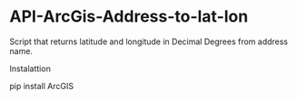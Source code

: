 # API-ArcGis-Address-to-lat-lon

Script that returns latitude and longitude in Decimal Degrees from address name.

Instalattion

pip install ArcGIS
